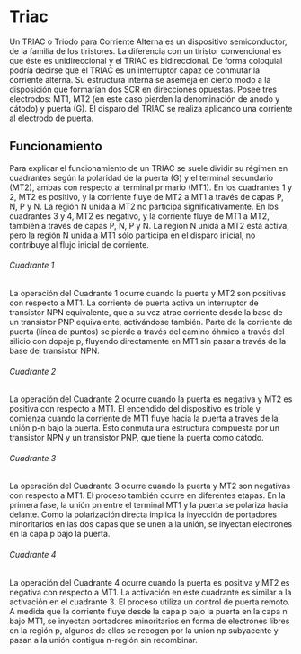 # Triac

Un TRIAC o Triodo para Corriente Alterna es un dispositivo semiconductor, de la familia de los tiristores. 
La diferencia con un tiristor convencional es que éste es unidireccional y el TRIAC es bidireccional. 
De forma coloquial podría decirse que el TRIAC es un interruptor capaz de conmutar la corriente alterna.
Su estructura interna se asemeja en cierto modo a la disposición que formarían dos SCR en direcciones opuestas. 
Posee tres electrodos: MT1, MT2 (en este caso pierden la denominación de ánodo y cátodo) y puerta (G). 
El disparo del TRIAC se realiza aplicando una corriente al electrodo de puerta.

## Funcionamiento

Para explicar el funcionamiento de un TRIAC se suele dividir su régimen en cuadrantes según la polaridad de la puerta (G)
y el terminal secundario (MT2), ambas con respecto al terminal primario (MT1).
En los cuadrantes 1 y 2, MT2 es positivo, y la corriente fluye de MT2 a MT1 a través de capas P, N, P y N. 
La región N unida a MT2 no participa significativamente. 
En los cuadrantes 3 y 4, MT2 es negativo, y la corriente fluye de MT1 a MT2, también a través de capas P, N, P y N. 
La región N unida a MT2 está activa, pero la región N unida a MT1 sólo participa en el disparo inicial, 
no contribuye al flujo inicial de corriente.

###### Cuadrante 1

La operación del Cuadrante 1 ocurre cuando la puerta y MT2 son positivas con respecto a MT1.
La corriente de puerta activa un interruptor de transistor NPN equivalente, 
que a su vez atrae corriente desde la base de un transistor PNP equivalente, activándose también. 
Parte de la corriente de puerta (línea de puntos) se pierde a través del camino óhmico a través del silicio con dopaje p, 
fluyendo directamente en MT1 sin pasar a través de la base del transistor NPN. 

###### Cuadrante 2

La operación del Cuadrante 2 ocurre cuando la puerta es negativa y MT2 es positiva con respecto a MT1.
El encendido del dispositivo es triple y comienza cuando la corriente de MT1 fluye hacia la puerta a través de la unión p-n bajo la puerta. 
Esto conmuta una estructura compuesta por un transistor NPN y un transistor PNP, que tiene la puerta como cátodo.

###### Cuadrante 3

La operación del Cuadrante 3 ocurre cuando la puerta y MT2 son negativas con respecto a MT1.
El proceso también ocurre en diferentes etapas. En la primera fase, la unión pn entre el terminal MT1 y la puerta se polariza hacia delante. 
Como la polarización directa implica la inyección de portadores minoritarios en las dos capas que se unen a la unión, 
se inyectan electrones en la capa p bajo la puerta.

###### Cuadrante 4

La operación del Cuadrante 4 ocurre cuando la puerta es positiva y MT2 es negativa con respecto a MT1.
La activación en este cuadrante es similar a la activación en el cuadrante 3. 
El proceso utiliza un control de puerta remoto. A medida que la corriente fluye desde la capa p bajo la puerta en la capa n bajo MT1, 
se inyectan portadores minoritarios en forma de electrones libres en la región p,
algunos de ellos se recogen por la unión np subyacente y pasan a la unión contigua n-región sin recombinar.




